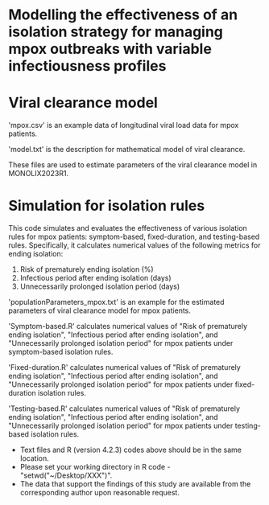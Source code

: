 # Modelling the effectiveness of an isolation strategy for managing mpox outbreaks with variable infectiousness profiles

# Viral clearance model

'mpox.csv' is an example data of longitudinal viral load data for mpox patients.

'model.txt' is the description for mathematical model of viral clearance.

These files are used to estimate parameters of the viral clearance model in MONOLIX2023R1.


# Simulation for isolation rules

This code simulates and evaluates the effectiveness of various isolation rules for mpox patients: symptom-based, fixed-duration, and testing-based rules. Specifically, it calculates numerical values of the following metrics for ending isolation:
  1) Risk of prematurely ending isolation (%)
  2) Infectious period after ending isolation (days)
  3) Unnecessarily prolonged isolation period (days)

'populationParameters_mpox.txt' is an example for the estimated parameters of viral clearance model for mpox patients.

'Symptom-based.R' calculates numerical values of "Risk of prematurely ending isolation", "Infectious period after ending isolation", and "Unnecessarily prolonged isolation period" for mpox patients under symptom-based isolation rules.

'Fixed-duration.R' calculates numerical values of "Risk of prematurely ending isolation", "Infectious period after ending isolation", and "Unnecessarily prolonged isolation period" for mpox patients under fixed-duration isolation rules.

'Testing-based.R' calculates numerical values of "Risk of prematurely ending isolation", "Infectious period after ending isolation", and "Unnecessarily prolonged isolation period" for mpox patients under testing-based isolation rules.

* Text files and R (version 4.2.3) codes above should be in the same location.
* Please set your working directory in R code - "setwd("~/Desktop/XXX")".
* The data that support the findings of this study are available from the corresponding author upon reasonable request.

